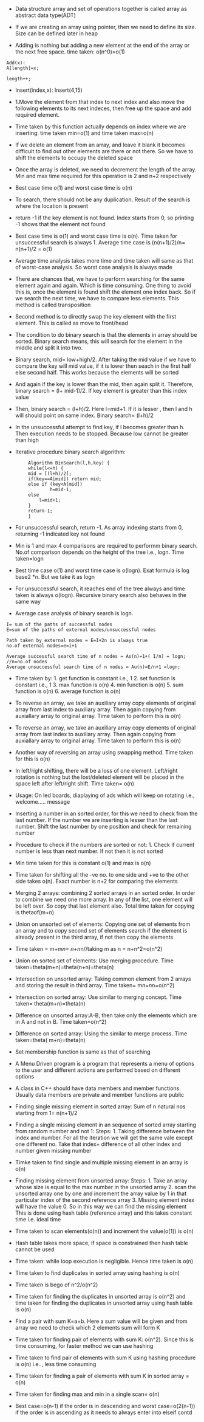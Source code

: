 * Data structure array and set of operations together is called array as abstract data type(ADT)

* If we are creating an array using pointer, then we need to define its size. Size can be defined later in heap

* Adding is nothing but adding a new element at the end of the array or the next free space. time taken: o(n^0)=o(1)
```
Add(x):
A[length]=x;

length++;
```

* Insert(index,x): Insert(4,15)

* 1.Move the element from that index to next index and also move the following elements to its next indeces, then free up the space and add required element.

* Time taken by this function actually depends on index where we are inserting: time taken min=o(1) and time taken max=o(n)

* If we delete an element from an array, and leave it blank it becomes difficult to find out other elements are there or not there. So we have to shift the elements to occupy the deleted space

* Once the array is deleted, we need to decrement the length of the array. Min and max time required for this operation is 2 and n+2 respectively

* Best case time o(1) and worst case time is o(n)

* To search, there should not be any duplication. Result of the search is where the location is present

* return -1 if the key element is not found. Index starts from 0, so printing -1 shows that the element not found

* Best case time is o(1) and worst case time is o(n). Time taken for unsuccessful search is always 1. Average time case is (n(n+1)/2)/n= n(n+1)/2 = o(1)

* Average time analysis takes more time and time taken will same as that of worst-case analysis. So worst case analysis is always made

* There are chances that, we have to perform searching for the same element again and again. Which is time consuming. One thing to avoid this is, once the element is found shift the element one index back. So if we search the next time, we have to compare less elements. This method is called transposition

* Second method is to directly swap the key element with the first element. This is called as move to front/head

* The condition to do binary search is that the elements in array should be sorted. Binary search means, this will search for the element in the middle and split it into two.

* Binary search, mid= low+high/2. After taking the mid value if we have to compare the key will mid value, if it is lower then seach in the first half else second half. This works because the elements will be sorted

* And again if the key is lower than the mid, then again split it. Therefore, binary search = (l+ mid-1)/2. If key element is greater than this index value

* Then, binary search = (l+h)/2. Here l=mid+1. If it is lesser , then l and h will should point on same index. Binary search= (l+h)/2

* In the unsuccessful attempt to find key, if l becomes greater than h. Then execution needs to be stopped. Because low cannot be greater than high

* Iterative procedure binary search algorithm:
```
        Algorithm BinSearch(l,h,key) {
        while(l<=h) {
        mid = [(l+h)/2];
        if(key==A[mid]) return mid;
        else if (key<A[mid])
                h=mid-1;
        else
            l=mid+1;
        }
        return-1;
        }
```

* For unsuccessful search, return -1. As array indexing starts from 0, returning -1 indicated key not found

* Min is 1 and max 4 comparisons are required to performm binary search. No.of comparison depends on the height of the tree i.e., logn. Time taken=logn

* Best time case o(1) and worst time case is o(logn). Exat formula is log base2 *n. But we take it as logn

* For unsuccessful search, it reaches end of the tree always and time taken is always o(logn). Recursive binary search also behaves in the same way

* Average case analysis of binary search is logn.
```
I= sum of the paths of successful nodes
E=sum of the paths of external nodes/unsuccessful nodes

Path taken by external nodes = E=I+2n is always true
no.of external nodes=e=i+1

Average successful search time of n nodes = As(n)=1+( I/n) = logn; //n=no.of nodes
Average unsuccessful search time of n nodes = Au(n)=E/n+1 =logn;
```

* Time taken by:
        1. get function is constant i.e., 1
        2. set function is constant i.e., 1
        3. max function is o(n)
        4. min function is o(n)
        5. sum function is o(n)
        6. average function is o(n)

* To reverse an array, we take an auxiliary array copy elements of original array from last index to auxiliary array. Then again copying from auxiallary array to original array. Time taken to perform this is o(n)

* To reverse an array, we take an auxiliary array copy elements of original array from last index to auxiliary array. Then again copying from auxiallary array to original array. Time taken to perform this is o(n)

* Another way of reversing an array using swapping method. Time taken for this is o(n)

* In left/right shifting, there will be a loss of one element. Left/right rotation is nothing but the lost/deleted element will be placed in the space left after left/right shift. Time taken= o(n)

* Usage: On led boards, diaplaying of ads which will keep on rotating i.e., welcome..... message

* Inserting a number in an sorted order, for this we need to check from the last number. If the number we are inserting is lesser than the last number. Shift the last number by one position and check for remaining number

* Procedure to check if the numbers are sorted or not: 1. Check if current number is less than next number. If not then it is not sorted

* Min time taken for this is constant o(1) and max is o(n)

* Time taken for shifting all the -ve no. to one side and +ve to the other side takes o(n). Exact number is n+2 for comparing the elements

* Merging 2 arrays: combining 2 sorted arrays in an sorted order. In order to combine we need one more array. In any of the list, one element will be left over. So copy that last element also. Total time taken for copying is thetaof(m+n)

* Union on unsorted set of elements: Copying one set of elements from an array and to copy second set of elements search if the element is already present in the third array, if not then copy the elements

* Time taken = m+m*n= n+n*n//taking m as n = n+n^2=o(n^2)

* Union on sorted set of elements: Use merging procedure. Time taken=theta(m+n)=theta(n+n)=theta(n)

* Intersection on unsorted array: Taking common element from 2 arrays and storing the result in third array. Time taken= m*n=n*n=o(n^2)

* Intersection on sorted array: Use similar to merging concept. Time taken= theta(m+n)=theta(n)

* Difference on unsorted array:A-B, then take only the elements which are in A and not in B. Time taken=o(n^2)

* Difference on sorted array: Using the similar to merge process. Time taken=theta( m+n)=theta(n)

* Set membership function is same as that of searching

* A Menu Driven program is a program that represents a menu of options to the user and different actions are performed based on different options

* A class in C++ should have data members and member functions. Usually data members are private and member functions are public

* Finding single missing element in sorted array: Sum of n natural nos starting from 1= n(n+1)/2

* Finding a single missing element in an sequence of sorted array starting from random number and not 1:
        Steps: 1. Taking difference between the index and number. For all the iteration we will get the same vale except one different no. 
        Take that index+ difference of all other index and number given missing number

* Timke taken to find single and multiple missing element in an array is o(n)

* Finding missing element from unsorted array:
    Steps: 
        1. Take an array whose size is equal to the max number in the unsorted array
        2. scan the unsorted array one by one and increment the array value by 1 in that particular index of the second reference array
        3. Missing element index will have the value 0. So in this way we can find the missing element
    This is done using hash table (reference array) and this takes constant time i.e. ideal time

* Time taken to scan elements(o(n)) and increment the value(o(1)) is o(n)

* Hash table takes more space, if space is constrained then hash table cannot be used

* Time taken: while loop execution is negligible. Hence time taken is o(n)

* Time taken to find duplicates in sorted array using hashing is o(n)

* Time taken is bego of n^2/o(n^2)

* Time taken for finding the duplicates in unsorted array is o(n^2) and time taken for finding the duplicates in unsorted array using hash table is o(n)

* Find a pair with sum K=a+b. Here a sum value will be given and from array we need to check which 2 elements sum will form K

* Time taken for finding pair of elements with sum K: o(n^2). Since this is time consuming, for faster method we can use hashing

* Time taken to find pair of elements with sum K using hashing procedure is o(n) i.e.., less time consuming

* Time taken for finding a pair of elements with sum K in sorted array = o(n)

* Time taken for finding max and min in a single scan= o(n)

*  Best case=o(n-1) if the order is in descending and worst case=o(2(n-1)) if the order is in ascending as it needs to always enter into elseif contd